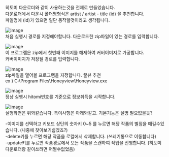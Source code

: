 히토미 다운로더와 같이 사용하는것을 전제로 만들었습니다.  
다운로더에서 다운시 폴더명형식은 artist / artist - title (id) 을 추천합니다.  
파일명에 (id)가 있으면 일단 동작할것이라고 생각됩니다.  

![image](https://github.com/user-attachments/assets/2c221616-91e5-432c-a83c-ef360465f1ed)  
처음 실행시 경로를 지정해야합니다. 다운로드한 zip파일이 있는 경로를 입력합니다.    

![image](https://github.com/user-attachments/assets/e549bc18-c86b-4bcf-9657-ee05d83cd2d3)  
이 프로그램은 zip에서 첫번째 이미지를 해제하여 커버이미지로 가공합니다.  
커버이미지가 저장될 경로를 입력합니다.    

![image](https://github.com/user-attachments/assets/800fa0ab-5bf4-4084-8b88-0d070d70bf99)  
zip파일을 열어볼 프로그램을 지정합니다. 꿀뷰 추천  
ex ) C:\Program Files\Honeyview\Honeyview.exe    

![image](https://github.com/user-attachments/assets/832802f4-b7d4-4375-9970-13432e4284b5)  
정상 실행시 hitomi번호를 기준으로 정보취득을 시작합니다.  
  
  
![image](https://github.com/user-attachments/assets/1272a485-1844-43df-b76f-f30e49e59679)  
실행화면은 위와같습니다. 특이사항은 아래와같고. 기본기능은 설명 필요없을듯?  
  
-이미지를 선택하고 키보드 상단의 숫자키 0~5 를 누르면 해당 작품의 별점을 매길수있습니다. (나중에 찾아보기쉽겠죠?)  
-delete키를 누르면 해당 작품을 로컬에서 삭제합니다. (쓰레기통으로 이동합니다)  
-update키를 누르면 작품경로에서 모든 작품을 스캔하여 작업을 진행합니다. (히토미 다운로더랑 같이쓰려면 어쩔수없었음)  
